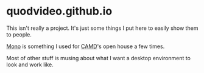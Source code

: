 # quodvideo.github.io

This isn't really a project. It's just some things I put here to easily show them to people.

[Mono](quodvideo.github.io/mono/xms.xhtml) is something I used for [CAMD](http://www.lsu.edu/camd/)'s open house a few times.

Most of other stuff is musing about what I want a desktop environment to look and work like.
